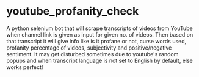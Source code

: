 # youtube_profanity_check
A python selenium bot that will scrape transcripts of videos from YouTube when channel link is given as input for given no. of videos. Then based on that transcript it will give info like is it profane or not, curse words used, profanity percentage of videos, subjectivity and positive/negative sentiment. It may get disturbed sometimes due to youtube's random popups and when transcript language is not set to English by default, else works perfect!